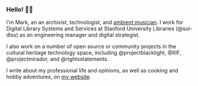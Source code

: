 ### Hello! 👋🏽

I'm Mark, an an archivist, technologist, and [ambient musician](https://blacktent.bandcamp.com/). I work for Digital Library Systems and Services at Stanford University Libraries (@sul-dlss) as an engineering manager and digital strategist.

I also work on a number of open source or community projects in the cultural heritage technology space, including @projectblacklight, @IIIF, @projectmirador, and @rightsstatements.

I write about my professional life and opinions, as well as cooking and hobby adventures, on [my website](https://matienzo.org/).
